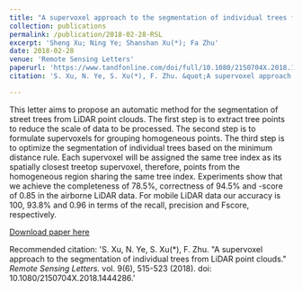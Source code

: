 ```yaml
---
title: "A supervoxel approach to the segmentation of individual trees from LiDAR point clouds"
collection: publications
permalink: /publication/2018-02-28-RSL
excerpt: 'Sheng Xu; Ning Ye; Shanshan Xu(*); Fa Zhu'
date: 2018-02-28
venue: 'Remote Sensing Letters'
paperurl: 'https://www.tandfonline.com/doi/full/10.1080/2150704X.2018.1444286'
citation: 'S. Xu, N. Ye, S. Xu(*), F. Zhu. &quot;A supervoxel approach to the segmentation of individual trees from LiDAR point clouds.&quot; <i>Remote Sensing Letters.</i> vol. 9(6), 515-523 (2018). doi: 10.1080/2150704X.2018.1444286.'

---
```

This letter aims to propose an automatic method for the segmentation of street trees from LiDAR point clouds. The first step is to extract tree points to reduce the scale of data to be processed. The second step is to formulate supervoxels for grouping homogeneous points. The third step is to optimize the segmentation of individual trees based on the minimum distance rule. Each supervoxel will be assigned the same tree index as its spatially closest treetop supervoxel, therefore, points from the homogeneous region sharing the same tree index. Experiments show that we achieve the completeness of 78.5%, correctness of 94.5% and -score of 0.85 in the airborne LiDAR data. For mobile LiDAR data our accuracy is 100, 93.8% and 0.96 in terms of the recall, precision and Fscore, respectively.

[Download paper here](http://lostagex.github.io/files/2018-02-28-RSL.pdf)

Recommended citation: 'S. Xu, N. Ye, S. Xu(*), F. Zhu. &quot;A supervoxel approach to the segmentation of individual trees from LiDAR point clouds.&quot; <i>Remote Sensing Letters.</i> vol. 9(6), 515-523 (2018). doi: 10.1080/2150704X.2018.1444286.'




